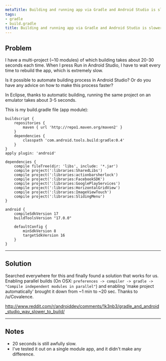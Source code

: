 ```yaml
---
metaTitle: Building and running app via Gradle and Android Studio is slower than via Eclipse
tags:
- gradle
- build.gradle
title: Building and running app via Gradle and Android Studio is slower than via Eclipse
---
```


## Problem

I have a multi-project (~10 modules) of which building takes about 20-30 seconds each time. When I press Run in Android Studio, I have to wait every time to rebuild the app, which is extremely slow.


Is it possible to automate building process in Android Studio? Or do you have any advice on how to make this process faster?


In Eclipse, thanks to automatic building, running the same project on an emulator takes about 3-5 seconds.


This is my build.gradle file (app module):



```
buildscript {
    repositories {
        maven { url 'http://repo1.maven.org/maven2' }
    }
    dependencies {
        classpath 'com.android.tools.build:gradle:0.4'
    }
}
apply plugin: 'android'

dependencies {
    compile fileTree(dir: 'libs', include: '*.jar')
    compile project(':libraries:SharedLibs')
    compile project(':libraries:actionbarsherlock')
    compile project(':libraries:FacebookSDK')
    compile project(':libraries:GooglePlayServices')
    compile project(':libraries:HorizontalGridView')
    compile project(':libraries:ImageViewTouch')
    compile project(':libraries:SlidingMenu')
}

android {
    compileSdkVersion 17
    buildToolsVersion "17.0.0"

    defaultConfig {
        minSdkVersion 8
        targetSdkVersion 16
    }
}

```


---

## Solution

Searched everywhere for this and finally found a solution that works for us. Enabling parallel builds (On OSX: `preferences -> compiler -> gradle -> "Compile independent modules in parallel"`) and enabling 'make project automatically' brought it down from ~1 min to ~20 sec. Thanks to /u/Covalence.


<http://www.reddit.com/r/androiddev/comments/1k3nb3/gradle_and_android_studio_way_slower_to_build/>



---

## Notes

- 20 seconds is still awfully slow.
- I've tested it out on a single module app, and it didn't make any difference.

